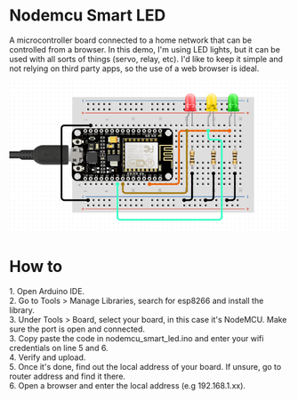 # Nodemcu Smart LED
A microcontroller board connected to a home network that can be controlled from a browser. In this demo, I'm using LED lights, but it can be used with all sorts of things (servo, relay, etc). I'd like to keep it simple and not relying on third party apps, so the use of a web browser is ideal.

![](schematics.png)


<h1>How to </h1>
1. Open Arduino IDE. <br>
2. Go to Tools > Manage Libraries, search for esp8266 and install the library.  <br>
3. Under Tools > Board, select your board, in this case it's NodeMCU. Make sure the port is open and connected.  <br>
3. Copy paste the code in nodemcu_smart_led.ino and enter your wifi credentials on line 5 and 6.  <br>
4. Verify and upload.  <br>
5. Once it's done, find out the local address of your board. If unsure, go to router address and find it there.  <br>
6. Open a browser and enter the local address (e.g 192.168.1.xx).  <br>
